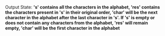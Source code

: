 Output State: **'s' contains all the characters in the alphabet, 'res' contains the characters present in 's' in their original order, 'char' will be the next character in the alphabet after the last character in 's'. If 's' is empty or does not contain any characters from the alphabet, 'res' will remain empty, 'char' will be the first character in the alphabet**